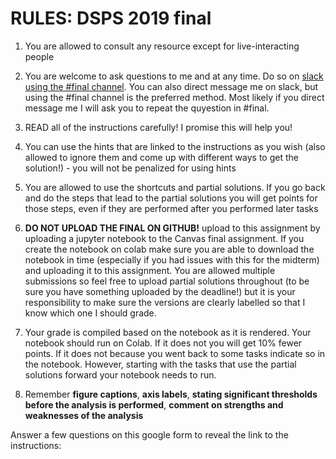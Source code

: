 # RULES: DSPS 2019 final

1. You are allowed to consult any resource except for live-interacting people

2. You are welcome to ask questions to me and at any time. Do so on [slack using the #final channel](https://dspsud2019.slack.com/archives/CPK314HLK). You can also direct message me on slack, but using the #final channel is the preferred method. Most likely if you direct message me I will ask you to repeat the quyestion in #final.

3. READ all of the instructions carefully! I promise this will help you!

4. You can use the hints that are linked to the instructions as you wish (also allowed to ignore them and come up with different ways to get the solution!) - you will not be penalized for using hints

5. You are allowed to use the shortcuts and partial solutions. If you go back and do the steps that lead to the partial solutions you will get points for those steps, even if they are performed after you performed later tasks

6. **DO NOT UPLOAD THE FINAL ON GITHUB!** upload to this assignment by uploading a jupyter notebook to the Canvas final assignment. If you create the notebook on colab make sure you are able to download the notebook in time (especially if you had issues with this for the midterm) and uploading it to this assignment. You are allowed multiple submissions so feel free to upload partial solutions throughout (to be sure you have something uploaded by the deadline!) but it is your responsibility to make sure the versions are clearly labelled so that I know which one I should grade.

7. Your grade is compiled based on the notebook as it is rendered. Your notebook should run on Colab. If it does not you will get 10% fewer points. If it does not because you went back to some tasks indicate so in the notebook. However, starting with the tasks that use the partial solutions forward your notebook needs to run.

8. Remember **figure captions**, **axis labels**, **stating significant thresholds before the analysis is performed**, **comment on strengths and weaknesses of the analysis**

Answer a few questions on this google form to reveal the link to the instructions:


